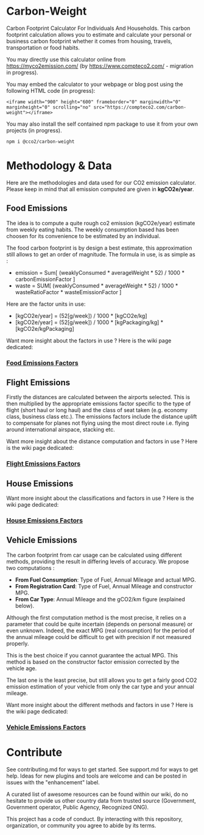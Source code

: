 # Carbon-Weight
Carbon Footprint Calculator For Individuals And Households. This carbon footprint calculation allows you to estimate and calculate your personal or business carbon footprint whether it comes from housing, travels, transportation or food habits.

You may directly use this calculator online from https://myco2emission.com/ (by https://www.compteco2.com/ - migration in progress).

You may embed the calculator to your webpage or blog post using the following HTML code (in progress):
```
<iframe width="900" height="600" frameborder="0" marginwidth="0" marginheight="0" scrolling="no" src="https://compteco2.com/carbon-weight"></iframe>
```

You may also install the self contained npm package to use it from your own projects (in progress).
```
npm i @cco2/carbon-weight
```

# Methodology & Data
Here are the methodologies and data used for our CO2 emission calculator. Please keep in mind that all emission computed are given in **kgCO2e/year**.

## Food Emissions
The idea is to compute a quite rough co2 emission (kgCO2e/year) estimate from weekly eating habits. The weekly consumption based has been choosen for its convenience to be estimated by an individual.

The food carbon footprint is by design a best estimate, this approximation still allows to get an order of magnitude. The formula in use, is as simple as :
- emission = Sum[ (weaklyConsumed * averageWeight * 52) / 1000 * carbonEmissionFactor ]
- waste = SUM[ (weaklyConsumed * averageWeight * 52) / 1000 * wasteRatioFactor * wasteEmissionFactor ]

Here are the factor units in use:
- [kgCO2e/year] = (52[g/week]) / 1000 * [kgCO2e/kg]
- [kgCO2e/year] = (52[g/week]) / 1000 * [kgPackaging/kg] * [kgCO2e/kgPackaging]

Want more insight about the factors in use ? Here is the wiki page dedicated:
### [Food Emissions Factors](/wiki/food.md)

## Flight Emissions
Firstly the distances are calculated between the airports selected. This is then multiplied by the appropriate emissions factor specific to the type of flight (short haul or long haul) and the class of seat taken (e.g. economy class, business class etc.). The emissions factors include the distance uplift to compensate for planes not flying using the most direct route i.e. flying around international airspace, stacking etc.

Want more insight about the distance computation and factors in use ? Here is the wiki page dedicated:
### [Flight Emissions Factors](/wiki/flight.md)

## House Emissions

Want more insight about the classifications and factors in use ? Here is the wiki page dedicated:
### [House Emissions Factors](/wiki/house.md)

## Vehicle Emissions
The carbon footprint from car usage can be calculated using different methods, providing the result in differing levels of accuracy. We propose two computations :
- **From Fuel Consumption**: Type of Fuel, Annual Mileage and actual MPG.
- **From Registration Card**: Type of Fuel, Annual Mileage and constructor MPG.
- **From Car Type**: Annual Mileage and the gCO2/km figure (explained below).

Although the first computation method is the most precise, it relies on a parameter that could be quite incertain (depends on personal measure) or even unknown. Indeed, the exact MPG (real consumption) for the period of the annual mileage could be difficult to get with precision if not measured properly.

This is the best choice if you cannot guarantee the actual MPG. This method is based on the constructor factor emission corrected by the vehicle age.

The last one is the least precise, but still allows you to get a fairly good CO2 emission
estimation of your vehicle from only the car type and your annual mileage.

Want more insight about the different methods and factors in use ? Here is the wiki page dedicated:
### [Vehicle Emissions Factors](/wiki/vehicle.md)

# Contribute
See contributing.md for ways to get started. See support.md for ways to get help. Ideas for new plugins and tools are welcome and can be posted in issues with the "enhancement" label.

A curated list of awesome resources can be found within our wiki, do no hesitate to provide us other country data from trusted source (Government, Government operator, Public Agency, Recognized ONG).

This project has a code of conduct. By interacting with this repository, organization, or community you agree to abide by its terms.
